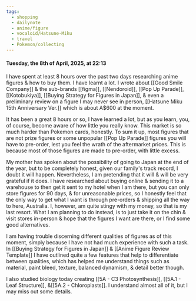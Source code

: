 ```yaml
---
tags:
  - shopping
  - dailynote
  - anime/figure
  - vocaloid/Hatsune-Miku
  - travel
  - Pokemon/collecting
---
```

#### Tuesday, the 8th of April, 2025, at 22:13

I have spent at least 8 hours over the past two days researching anime figures & how to buy them. I have learnt a lot. I wrote about [[Good Smile Company]] & the sub-brands [[figma]], [[Nendoroid]], [[Pop Up Parade]], [[Kotobukiya]], [[Buying Strategy for Figures in Japan]], & even a preliminary review on a figure I may never see in person, [[Hatsune Miku 15th Anniversary Ver.]] which is about A$600 at the moment. 

It has been a great 8 hours or so, I have learned a lot, but as you learn, you, of course, become aware of how little you really know. This market is so much harder than Pokemon cards, honestly. To sum it up, most figures that are not prize figures or some unpopular [[Pop Up Parade]] figures you will have to pre-order, lest you feel the wrath of the aftermarket prices. This is because most of those figures are made to pre-order, with little excess. 

My mother has spoken about the possibility of going to Japan at the end of the year, but to be completely honest, given our family's track record, I doubt it will happen. Nevertheless, I am pretending that it will & will be very grateful if it does. I have researched about buying online & sending it to a warehouse to then get it sent to my hotel when I am there, but you can only store figures for 90 days, & for unreasonable prices, so I honestly feel that the only way to get what I want is through pre-orders & shipping all the way to here, Australia. I, however, am quite stingy with my money, so that is my last resort. What I am planning to do instead, is to just take it on the chin & visit stores in-person & hope that the figures I want are there, or I find some good alternatives.

I am having trouble discerning different qualities of figures as of this moment, simply because I have not had much experience with such a task. In [[Buying Strategy for Figures in Japan]] & [[Anime Figure Review Template]] I have outlined quite a few features that help to differentiate between qualities, which has helped me understand things such as material, paint bleed, texture, balanced dynamism, & detail better though.

I also studied biology today creating [[5A - C3 Photosynthesis]], [[5A.1 - Leaf Structure]], &[[5A.2 - Chloroplasts]]. I understand almost all of it, but I may miss out some details.